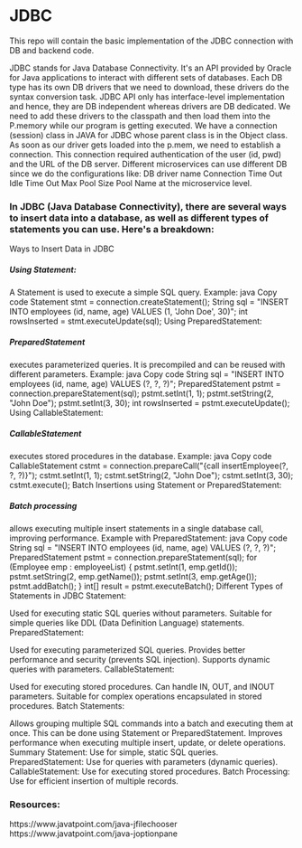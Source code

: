 # JDBC
This repo will contain the basic implementation of the JDBC connection with DB and backend code.

JDBC stands for Java Database Connectivity. It's an API provided by Oracle for Java applications to interact with different sets of databases.
Each DB type has its own DB drivers that we need to download, these drivers do the syntax conversion task. JDBC API only has interface-level implementation and hence, they are DB independent whereas drivers are DB dedicated.
We need to add these drivers to the classpath and then load them into the P.memory while our program is getting executed.
We have a connection (session) class in JAVA for JDBC whose parent class is in the Object class. As soon as our driver gets loaded into the p.mem, we need to establish a connection. 
This connection required authentication of the user (id, pwd) and the URL of the DB server.
Different microservices can use different DB since we do the configurations like:
DB driver name
Connection Time Out
Idle Time Out
Max Pool Size 
Pool Name
at the microservice level.

<h3> In JDBC (Java Database Connectivity), there are several ways to insert data into a database, as well as different types of statements you can use. Here's a breakdown: </h3>

Ways to Insert Data in JDBC
<h5>Using Statement:</h5>

A Statement is used to execute a simple SQL query.
Example:
java
Copy code
Statement stmt = connection.createStatement();
String sql = "INSERT INTO employees (id, name, age) VALUES (1, 'John Doe', 30)";
int rowsInserted = stmt.executeUpdate(sql);
Using PreparedStatement:

<h5>PreparedStatement</h5> executes parameterized queries. It is precompiled and can be reused with different parameters.
Example:
java
Copy code
String sql = "INSERT INTO employees (id, name, age) VALUES (?, ?, ?)";
PreparedStatement pstmt = connection.prepareStatement(sql);
pstmt.setInt(1, 1);
pstmt.setString(2, "John Doe");
pstmt.setInt(3, 30);
int rowsInserted = pstmt.executeUpdate();
Using CallableStatement:

<h5>CallableStatement</h5> executes stored procedures in the database.
Example:
java
Copy code
CallableStatement cstmt = connection.prepareCall("{call insertEmployee(?, ?, ?)}");
cstmt.setInt(1, 1);
cstmt.setString(2, "John Doe");
cstmt.setInt(3, 30);
cstmt.execute();
Batch Insertions using Statement or PreparedStatement:

<h5>Batch processing</h5> allows executing multiple insert statements in a single database call, improving performance.
Example with PreparedStatement:
java
Copy code
String sql = "INSERT INTO employees (id, name, age) VALUES (?, ?, ?)";
PreparedStatement pstmt = connection.prepareStatement(sql);
for (Employee emp : employeeList) {
    pstmt.setInt(1, emp.getId());
    pstmt.setString(2, emp.getName());
    pstmt.setInt(3, emp.getAge());
    pstmt.addBatch();
}
int[] result = pstmt.executeBatch();
Different Types of Statements in JDBC
Statement:

Used for executing static SQL queries without parameters.
Suitable for simple queries like DDL (Data Definition Language) statements.
PreparedStatement:

Used for executing parameterized SQL queries.
Provides better performance and security (prevents SQL injection).
Supports dynamic queries with parameters.
CallableStatement:

Used for executing stored procedures.
Can handle IN, OUT, and INOUT parameters.
Suitable for complex operations encapsulated in stored procedures.
Batch Statements:

Allows grouping multiple SQL commands into a batch and executing them at once.
This can be done using Statement or PreparedStatement.
Improves performance when executing multiple insert, update, or delete operations.
Summary
Statement: Use for simple, static SQL queries.
PreparedStatement: Use for queries with parameters (dynamic queries).
CallableStatement: Use for executing stored procedures.
Batch Processing: Use for efficient insertion of multiple records.





























<h3>Resources:</h3>
https://www.javatpoint.com/java-jfilechooser
<br>
https://www.javatpoint.com/java-joptionpane

